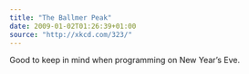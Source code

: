 ```yaml
---
title: "The Ballmer Peak"
date: 2009-01-02T01:26:39+01:00
source: "http://xkcd.com/323/"
---
```


Good to keep in mind when programming on New Year’s Eve.
